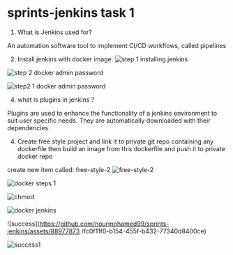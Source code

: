 # sprints-jenkins task 1 

01) What is Jenkins used for?

An automation software tool to implement CI/CD workflows, called pipelines 


2) Install jenkins with docker image.
![step 1 installing jenkins](https://github.com/nourmohamed99/sprints-jenkins/assets/88977873/b926621e-9d36-4432-8944-6ce7eda86cc5)

![step 2 docker admin password](https://github.com/nourmohamed99/sprints-jenkins/assets/88977873/e95aaef9-2bf2-40f7-96f7-805a5757d69e)

![step2 1 docker admin password](https://github.com/nourmohamed99/sprints-jenkins/assets/88977873/8235fb89-f46a-478b-91e5-c398bc92545a)


4) what is plugins in jenkins ?

Plugins are used to enhance the functionality of a jenkins environment to suit user specific needs. They are automatically downloaded with their dependencies.


4) Create free style project and link it to private git repo containing any dockerfile then build an image from this dockerfile and push it to private docker repo

create new item called: free-style-2
![free-style-2](https://github.com/nourmohamed99/sprints-jenkins/assets/88977873/74e5044f-4baa-448b-9e5f-9e6be5a682a6)

![docker steps 1](https://github.com/nourmohamed99/sprints-jenkins/assets/88977873/a2701ea3-2a56-4ddb-913f-3235760aedbc)

![chmod](https://github.com/nourmohamed99/sprints-jenkins/assets/88977873/47822736-95be-4f0a-b409-3c88e26fbb6f)

![docker jenkins](https://github.com/nourmohamed99/sprints-jenkins/assets/88977873/01e10427-6abd-45f8-ba08-f4ec00f4c2f8)


![success](https://github.com/nourmohamed99/sprints-jenkins/assets/88977873
/fc0f11f0-b154-455f-b432-77340d8400ce)

![success1](https://github.com/nourmohamed99/sprints-jenkins/assets/88977873/80f219c2-5734-44ca-92d5-073b94470abd)


